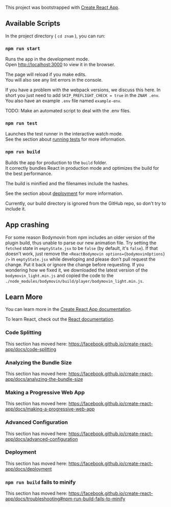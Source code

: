 This project was bootstrapped with [Create React App](https://github.com/facebook/create-react-app).

## Available Scripts

In the project directory ( `cd znam` ), you can run:

### `npm run start`

Runs the app in the development mode.<br />
Open [http://localhost:3000](http://localhost:3000) to view it in the browser.

The page will reload if you make edits.<br />
You will also see any lint errors in the console.

If you have a problem with the webpack versions, we discuss this here. In short you just need to add `SKIP_PREFLIGHT_CHECK = true` in the `ZNAM .env`. You also have an example `.env` file named `example-env`.

TODO: Make an automated script to deal with the .env files.

### `npm run test`

Launches the test runner in the interactive watch mode.<br />
See the section about [running tests](https://facebook.github.io/create-react-app/docs/running-tests) for more information.

### `npm run build`

Builds the app for production to the `build` folder.<br />
It correctly bundles React in production mode and optimizes the build for the best performance.

The build is minified and the filenames include the hashes.<br />

See the section about [deployment](https://facebook.github.io/create-react-app/docs/deployment) for more information.

Currently, our build directory is ignored from the GitHub repo, so don't try to include it.

## App crashing

For some reason Bodymovin from npm includes an older version of the plugin build, thus unable to parse our new animation file. Try setting the `fetched` state in `emptyState.jsx` to be `false` (by default, it's `false`). If that doesn't work, just remove the `<ReactBodymovin options={bodymovinOptions} />` in `emptyState.jsx` while developing and please don't pull request the change. Put it back or ignore the change before requesting. If you wondering how we fixed it, we downloaded the latest version of the `bodymovin_light.min.js` and copied the code to the `./node_modules/bodymovin/build/player/bodymovin_light.min.js`. 

## Learn More

You can learn more in the [Create React App documentation](https://facebook.github.io/create-react-app/docs/getting-started).

To learn React, check out the [React documentation](https://reactjs.org/).

### Code Splitting

This section has moved here: https://facebook.github.io/create-react-app/docs/code-splitting

### Analyzing the Bundle Size

This section has moved here: https://facebook.github.io/create-react-app/docs/analyzing-the-bundle-size

### Making a Progressive Web App

This section has moved here: https://facebook.github.io/create-react-app/docs/making-a-progressive-web-app

### Advanced Configuration

This section has moved here: https://facebook.github.io/create-react-app/docs/advanced-configuration

### Deployment

This section has moved here: https://facebook.github.io/create-react-app/docs/deployment

### `npm run build` fails to minify

This section has moved here: https://facebook.github.io/create-react-app/docs/troubleshooting#npm-run-build-fails-to-minify
